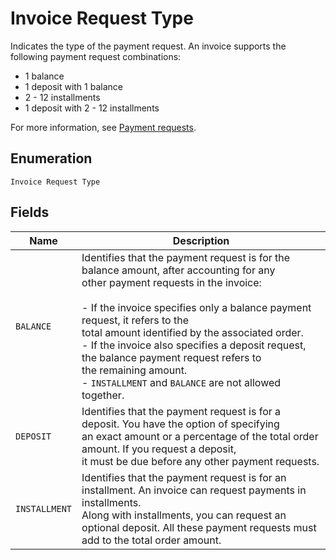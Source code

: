 
# Invoice Request Type

Indicates the type of the payment request. An invoice supports the following payment request combinations:

- 1 balance
- 1 deposit with 1 balance
- 2 - 12 installments
- 1 deposit with 2 - 12 installments

For more information,
see [Payment requests](https://developer.squareup.com/docs/docs/invoices-api/overview#payment-requests).

## Enumeration

`Invoice Request Type`

## Fields

| Name | Description |
|  --- | --- |
| `BALANCE` | Identifies that the payment request is for the balance amount, after accounting for any<br>other payment requests in the invoice:<br><br>- If the invoice specifies only a balance payment request, it refers to the<br>  total amount identified by the associated order.<br>- If the invoice also specifies a deposit request, the balance payment request refers to<br>  the remaining amount.<br>- `INSTALLMENT` and `BALANCE` are not allowed together. |
| `DEPOSIT` | Identifies that the payment request is for a deposit. You have the option of specifying<br>an exact amount or a percentage of the total order amount. If you request a deposit,<br>it must be due before any other payment requests. |
| `INSTALLMENT` | Identifies that the payment request is for an installment. An invoice can request payments in installments.<br>Along with installments, you can request an optional deposit. All these payment requests must add to the total order amount. |

